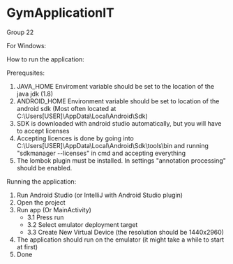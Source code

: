 # GymApplicationIT

Group 22

For Windows:

How to run the application:

Prerequsites: 
1. JAVA_HOME Enviroment variable should be set to the location of the java jdk (1.8)
2. ANDROID_HOME Environment variable should be set to location of the android sdk
(Most often located at C:\Users\[USER]\AppData\Local\Android\Sdk)
3. SDK is downloaded with android studio automatically, but you will have to accept licenses
4. Accepting licences is done by going into C:\Users\[USER]\AppData\Local\Android\Sdk\tools\bin
and running "sdkmanager --licenses" in cmd and accepting everything  
5. The lombok plugin must be installed. In settings "annotation processing" should be enabled.

Running the application:

  1.  Run Android Studio (or IntelliJ with Android Studio plugin)
  2.  Open the project
  3.  Run app (Or MainActivity)
      - 3.1 Press run
      - 3.2 Select emulator deployment target
      - 3.3 Create New Virtual Device (the resolution should be 1440x2960)
  4.  The application should run on the emulator (it might take a while to start at first)
  5.  Done
